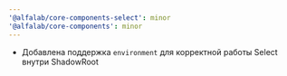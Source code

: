 ```yaml
---
'@alfalab/core-components-select': minor
'@alfalab/core-components': minor
---
```


-   Добавлена поддержка `environment` для корректной работы Select внутри ShadowRoot
